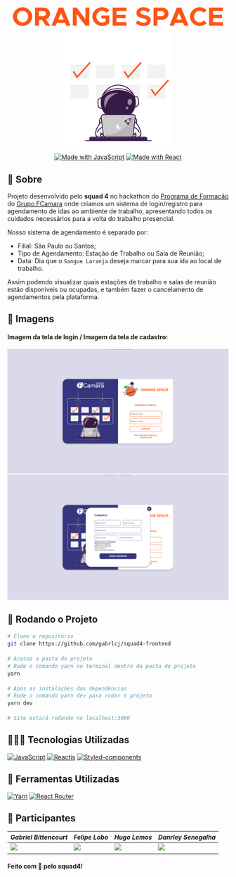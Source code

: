 <div align='center'>
  <img src='src/assets/BrandName.svg'>
</div>

<div align='center'>
  <img src='src/assets/AstronautCalendar.svg' width=250>
</div>

<br/>

<div align='center'>
  <a href="https://www.javascript.com/"><img src="https://img.shields.io/badge/Made_with-JavaScript-orange?logo=javascript&logoColor=yellow" alt="Made with JavaScript"></a>
  <a href="https://www.npmjs.com/package/react"><img src="https://img.shields.io/badge/React-17-orange?logo=react&logoColor=blue" alt="Made with React"></a>
</div>

## 📝 Sobre
Projeto desenvolvido pelo **squad 4** no hackathon do [Programa de Formação](https://digital.fcamara.com.br/programadeformacao) do [Grupo FCamara](https://www.fcamara.com.br/) onde criamos um sistema de login/registro para agendamento de idas ao ambiente de trabalho, apresentando todos os cuidados necessários para a volta do trabalho presencial.

Nosso sistema de agendamento é separado por: 
  - Filial: São Paulo ou Santos;
  - Tipo de Agendamento: Estação de Trabalho ou Sala de Reunião; 
  - Data: Dia que o ```Sangue Laranja``` deseja marcar para sua ida ao local de trabalho.
  
Assim podendo visualizar quais estações de trabalho e salas de reunião estão disponiveis ou ocupadas, e também fazer o cancelamento de agendamentos pela plataforma.

## 📸 Imagens
#### Imagem da tela de login / Imagem da tela de cadastro:
<div align='center'>
  <img src='.github/LoginPageOS.png' width=545>
  <img src='.github/RegisterPageOS.png' width=545>
</div>

## 📂 Rodando o Projeto
```bash
# Clone o repositório
git clone https://github.com/gabrlcj/squad4-frontend

# Acesse a pasta do projeto 
# Rode o comando yarn no terminal dentro da pasta do projeto
yarn

# Após as instalações das dependências
# Rode o comando yarn dev para rodar o projeto
yarn dev

# Site estará rodando no localhost:3000
```

## 👨🏽‍💻 Tecnologias Utilizadas
<a href="https://"><img src="https://img.shields.io/static/v1?label=&message=JavaScript&color=%2332323240&style=for-the-badge&logo=JavaScript" alt="JavaScript"></a>
<a href="https://"><img src="https://img.shields.io/static/v1?label=&message=Reactjs&color=%2332323240&style=for-the-badge&logo=React" alt="Reactjs"></a>
<a href="https://"><img src="https://img.shields.io/static/v1?label=&message=Styled-components&color=%2332323240&style=for-the-badge&logo=styled-components" alt="Styled-components"></a>

## 🧰 Ferramentas Utilizadas
<a href="https://"><img src="https://img.shields.io/static/v1?label=&message=Yarn&color=%2332323240&style=for-the-badge&logo=Yarn" alt="Yarn"></a>
<a href="https://"><img src="https://img.shields.io/static/v1?label=&message=React+Router&color=%2332323240&style=for-the-badge&logo=React+Router" alt="React Router"></a>

## 👤 Participantes
|_Gabriel Bittencourt_|_Felipe Lobo_|_Hugo Lemos_|_Danrley Senegalha_|
|---|---|---|---|
|<img src="https://github.com/gabrlcj.png" width="140">|<img src="https://github.com/felipeblobo.png" width="140">|<img src="https://github.com/hirogawa.png" width="140">|<img src="https://github.com/dansenpir.png" width="140">

#### Feito com 🧡 pelo squad4!